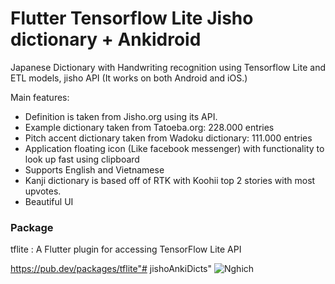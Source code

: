 # Flutter Tensorflow Lite Jisho dictionary + Ankidroid
Japanese Dictionary with Handwriting recognition using Tensorflow Lite and ETL models, jisho API
(It works on both Android and iOS.)

Main features:

- Definition is taken from Jisho.org using its API.
- Example dictionary taken from Tatoeba.org: 228.000 entries
- Pitch accent dictionary taken from Wadoku dictionary: 111.000 entries
- Application floating icon (Like facebook messenger) with functionality to look up fast using clipboard
- Supports English and Vietnamese
- Kanji dictionary is based off of RTK with Koohii top 2 stories with most upvotes.
- Beautiful UI

### Package
tflite : A Flutter plugin for accessing TensorFlow Lite API

https://pub.dev/packages/tflite"# jishoAnkiDicts" 
![Nghich](https://user-images.githubusercontent.com/49474671/126075995-50a8d4c2-04ca-4e4e-aa98-03bca2a17525.png)

